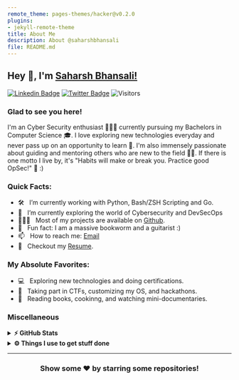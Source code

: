 ```yaml
---
remote_theme: pages-themes/hacker@v0.2.0
plugins:
- jekyll-remote-theme
title: About Me
description: About @saharshbhansali
file: README.md
---
```


## Hey 👋, I'm [Saharsh Bhansali!](https://github.com/saharshbhansali/)

[![Linkedin Badge](https://img.shields.io/badge/LinkedIn-0077B5?style=for-the-badge&logo=linkedin&logoColor=white)](https://www.linkedin.com/in/saharsh-bhansali/)
[![Twitter Badge](https://img.shields.io/badge/Twitter-1DA1F2?style=for-the-badge&logo=twitter&logoColor=white)](https://twitter.com/BhansaliSaharsh)
![Visitors](https://api.visitorbadge.io/api/visitors?path=https%3A%2F%2Fgithub.com%2Fsaharshbhansali&label=Visitors&countColor=%23263759)

<!--  [![Website Badge](https://img.shields.io/badge/website-000000?style=for-the-badge&logo=About.me&logoColor=white)](https://saharshbhansali.dev) -->
<!-- [![Steam Profile](https://img.shields.io/badge/Steam-000000?style=for-the-badge&logo=steam&logoColor=white)](https://steamcommunity.com/id/saharshbhansali/) -->

### Glad to see you here! &nbsp; 

I'm an Cyber Security enthusiast 👨🏻‍💻 currently pursuing my Bachelors in Computer Science 🎓. I love exploring new technologies everyday and never pass up on an opportunity to learn 📱. I'm also immensely passionate about guiding and mentoring others who are new to the field 👨‍🏫. If there is one motto I live by, it's "Habits will make or break you. Practice good OpSec!" 🚢 :)

<!-- 
I have also had the privilege of working with companies like [X](https://X.com) and [Y](https://Y.com), all while adhering to strict rules, and developing clean, extensible, scalable, and robust codebases. As a result, writing clean code has been engrained into my workflow, and collaborating with teammates across different time zones has become second nature ;) 
-->

<!-- 
Like My Work?

<a href="https://www.buymeacoffee.com/saharshbhansali" target="_blank"><img src="https://cdn.buymeacoffee.com/buttons/v2/default-yellow.png" alt="Buy Me A Coffee" height="60px" width="217px" ></a>

<img align="right" height="250" width="375" alt="" src="https://media3.giphy.com/media/aNqEFrYVnsS52/giphy.gif?cid=ecf05e4702ybl5wovia9vx3ujmuw7kony7zys0w1fu81xw3j&rid=giphy.gif&ct=g" />
-->

### Quick Facts:

- 🛠 &nbsp; I’m currently working with Python, Bash/ZSH Scripting and Go.
- 🚀 &nbsp; I’m currently exploring the world of Cybersecurity and DevSecOps
- 👨🏻‍💻 &nbsp; Most of my projects are available on [Github](https://github.com/saharshbhansali).
- 👾 &nbsp; Fun fact: I am a massive bookworm and a guitarist :)
- 📫 &nbsp; How to reach me: [Email](mailto:saharsh.bhansali15@gmail.com)
- 📝 &nbsp; Checkout my [Resume](https://saharshbhansali.github.io/about-me/Resume.md).
<!-- - 📝 &nbsp; Checkout my [Resume](https://saharshbhansali.dev/resume.pdf). -->

### My Absolute Favorites:

- 💻 &nbsp; Exploring new technologies and doing certifications. 
- 🍕 &nbsp; Taking part in CTFs, customizing my OS, and hackathons.
- 📰 &nbsp; Reading books, cookinng, and watching mini-documentaries.

<!--
<code><img height="25" src="https://raw.githubusercontent.com/github/explore/80688e429a7d4ef2fca1e82350fe8e3517d3494d/topics/sass/sass.png" alt="sass"></code>

[![An image of @saharshbhansali's Holopin badges, which is a link to view their full Holopin profile](https://holopin.me/saharshbhansali)](https://holopin.io/@saharshbhansali)
-->

### Miscellaneous

<details>	
  <summary><b>⚡ GitHub Stats</b></summary>

  <br />
  <img height="180em" src="https://github-readme-stats.vercel.app/api?username=saharshbhansali&show_icons=true&hide_border=true&&count_private=true&include_all_commits=true" />
  <img height="180em" src="https://github-readme-stats.vercel.app/api/top-langs/?username=saharshbhansali&exclude_repo=KNN-Image-Classification&show_icons=true&hide_border=true&layout=compact&langs_count=8"/>
</details>

<details>	
  <br />
  <summary><b>⚙️ Things I use to get stuff done</b></summary>
  	<ul>
  	    <li><b>OS:</b> Arco Linux</li>
	    <li><b>Laptop: </b>HP Pavilion Gaming</li>
      <li><b>Browser: </b>Vivaldi, Brave, Firefox</li>
	    <li><b>Terminal: </b> ZSH</li>
	    <li><b>Code Editor:</b> Neovim, VS Codium</li>
	    <li><b>To Stay Updated:</b> Twitter, Hackernews, Reddit</li>
	    <br />
	</ul>	
</details>

- - - 

<div align="center">

<h3>Show some ❤️ by starring some repositories!</h3>

</div>
